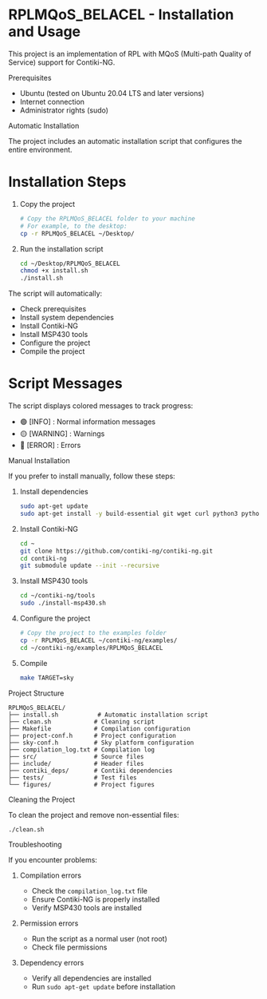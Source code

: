 # RPLMQoS_BELACEL - Installation and Usage

This project is an implementation of RPL with MQoS (Multi-path Quality of Service) support for Contiki-NG.

 Prerequisites

- Ubuntu (tested on Ubuntu 20.04 LTS and later versions)
- Internet connection
- Administrator rights (sudo)

 Automatic Installation

The project includes an automatic installation script that configures the entire environment.

# Installation Steps

1. Copy the project
   ```bash
   # Copy the RPLMQoS_BELACEL folder to your machine
   # For example, to the desktop:
   cp -r RPLMQoS_BELACEL ~/Desktop/
   ```

2. Run the installation script
   ```bash
   cd ~/Desktop/RPLMQoS_BELACEL
   chmod +x install.sh
   ./install.sh
   ```

The script will automatically:
- Check prerequisites
- Install system dependencies
- Install Contiki-NG
- Install MSP430 tools
- Configure the project
- Compile the project

# Script Messages

The script displays colored messages to track progress:
- 🟢 [INFO] : Normal information messages
- 🟡 [WARNING] : Warnings
- 🔴 [ERROR] : Errors

 Manual Installation

If you prefer to install manually, follow these steps:

1. Install dependencies
   ```bash
   sudo apt-get update
   sudo apt-get install -y build-essential git wget curl python3 python3-pip
   ```

2. Install Contiki-NG
   ```bash
   cd ~
   git clone https://github.com/contiki-ng/contiki-ng.git
   cd contiki-ng
   git submodule update --init --recursive
   ```

3. Install MSP430 tools
   ```bash
   cd ~/contiki-ng/tools
   sudo ./install-msp430.sh
   ```

4. Configure the project
   ```bash
   # Copy the project to the examples folder
   cp -r RPLMQoS_BELACEL ~/contiki-ng/examples/
   cd ~/contiki-ng/examples/RPLMQoS_BELACEL
   ```

5. Compile
   ```bash
   make TARGET=sky
   ```

 Project Structure

```
RPLMQoS_BELACEL/
├── install.sh           # Automatic installation script
├── clean.sh            # Cleaning script
├── Makefile            # Compilation configuration
├── project-conf.h      # Project configuration
├── sky-conf.h          # Sky platform configuration
├── compilation_log.txt # Compilation log
├── src/                # Source files
├── include/            # Header files
├── contiki_deps/       # Contiki dependencies
├── tests/              # Test files
└── figures/            # Project figures
```

 Cleaning the Project

To clean the project and remove non-essential files:
```bash
./clean.sh
```

 Troubleshooting

If you encounter problems:

1. Compilation errors
   - Check the `compilation_log.txt` file
   - Ensure Contiki-NG is properly installed
   - Verify MSP430 tools are installed

2. Permission errors
   - Run the script as a normal user (not root)
   - Check file permissions

3. Dependency errors
   - Verify all dependencies are installed
   - Run `sudo apt-get update` before installation


